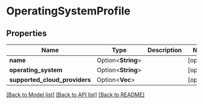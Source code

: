 # OperatingSystemProfile

## Properties

Name | Type | Description | Notes
------------ | ------------- | ------------- | -------------
**name** | Option<**String**> |  | [optional]
**operating_system** | Option<**String**> |  | [optional]
**supported_cloud_providers** | Option<**Vec<String>**> |  | [optional]

[[Back to Model list]](../README.md#documentation-for-models) [[Back to API list]](../README.md#documentation-for-api-endpoints) [[Back to README]](../README.md)


